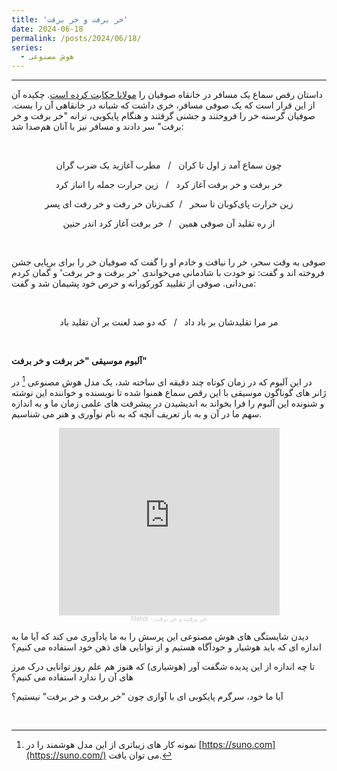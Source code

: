 ```yaml
---
title: 'خر برفت و خر برفت'
date: 2024-06-18
permalink: /posts/2024/06/18/
series:
  - هوش مصنوعی
---
```


---
داستان رقص سماع یک مسافر در خانقاه صوفیان را [مولانا حکابت کرده است](https://ganjoor.net/moulavi/masnavi/daftar2/sh15). چکیده آن از این قرار است که یک صوفی مسافر، خری داشت که شبانه در خانقاهی آن را بست. صوفیان گرسنه خر را فروختند و جشنی گرفتند و هنگام پایکوبی، ترانه "خر برفت و خر برفت" سر دادند و مسافر نیز با آنان هم‌صدا شد:

&nbsp;

<div align="center">
چون سماع آمد ز اول تا کران &nbsp; / &nbsp;  مطرب آغازید یک ضرب گران

خر برفت و خر برفت آغاز کرد &nbsp; / &nbsp; زین حرارت جمله را انباز کرد

زین حرارت پای‌کوبان تا سحر &nbsp; / &nbsp;کف‌زنان خر رفت و خر رفت ای پسر

از ره تقلید آن صوفی همین &nbsp;  / &nbsp;خر برفت آغاز کرد اندر حنین

&nbsp;

</div>

صوفی به وقت سحر، خر را نیافت و خادم او را گفت که صوفیان خر را برای برپایی جشن فروخته اند و گفت: تو خودت با شادمانی می‌خواندی 'خر برفت و خر برفت' و گمان کردم می‌دانی. صوفی از تقلیید کورکورانه و حرص خود پشیمان شد و گفت:

&nbsp;

<div align="center">
مر مرا تقلیدشان بر باد داد &nbsp; / &nbsp; که دو صد لعنت بر آن تقلید باد
</div>

&nbsp;

<b> آلبوم موسیقی "خر برفت و خر برفت" </b>

در این آلبوم که در زمان کوتاه چند دقیقه ای ساخته شد، یک مدل هوش مصنوعی [^1] در ژانر های گوناگون موسیقی با این رقص سماع همنوا شده تا نویسنده و خواننده این نوشته و شنونده این آلبوم را فرا بخواند به اندیشیدن در پیشرفت های علمی زمان ما و به اندازه سهم ما در آن و به باز تعریف آنچه که به نام نوآوری و هنر می شناسیم.

<div align="center">
  <iframe  width="70%" height="300" scrolling="no" frameborder="no" allow="autoplay" src="https://w.soundcloud.com/player/?url=https%3A//api.soundcloud.com/playlists/1839111480&color=%23ff5500&auto_play=false&hide_related=false&show_comments=true&show_user=true&show_reposts=false&show_teaser=true&visual=true" ></iframe><div  style="font-size: 10px; color: #cccccc;line-break: anywhere;word-break: normal;overflow: hidden;white-space: nowrap;text-overflow: ellipsis; font-family: Interstate,Lucida Grande,Lucida Sans Unicode,Lucida Sans,Garuda,Verdana,Tahoma,sans-serif;font-weight: 100;"><a href="https://soundcloud.com/mahdi-667194981" title="Mahdi" target="_blank" style="color: #cccccc; text-decoration: none;">Mahdi</a> · <a href="https://soundcloud.com/mahdi-667194981/sets/bbet4rcdsqck" title="خر برفت و خر برفت" target="_blank" style="color: #cccccc; text-decoration: none;">خر برفت و خر برفت</a></div>
</div>

دیدن شایستگی های هوش مصنوعی  این پرسش را به ما یادآوری می کند که آیا ما به اندازه ای که باید هوشیار و خودآگاه هستیم و از توانایی های ذهن خود استفاده می کنیم؟

تا چه اندازه از این پدیده شگفت آور (هوشیاری) که هنوز هم علم روز توانایی درک مرز های آن را ندارد استفاده می کنیم؟

آیا ما خود،‌ سرگرم پایکوبی ای با آوازی چون "خر برفت و خر برفت" نیستیم؟ 

&nbsp;
[^1]: نمونه کار های زیباتری از این مدل هوشمند را در [https://suno.com](https://suno.com/)  می توان یافت.

